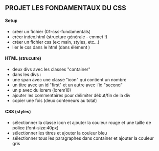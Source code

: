 ## PROJET LES FONDAMENTAUX DU CSS

#### Setup

- créer un fichier (01-css-fundamentals)
- créer index.html (structure générale - emmet !)
- créer un fichier css (ex: main, styles, etc...)
- lier le css dans le html (dans élément <head>)

#### HTML (strucutre)

- deux divs avec les classes "container"
- dans les divs :
- une span avec une classe "icon" qui contient un nombre
- un titre avec un id "first" et un autre avec l'id "second"
- un p avec du lorem (lorem10)
- ajouter les commentaires pour délimiter début/fin de la div
- copier une fois (deux conteneurs au total)

#### CSS (styles)

- sélectionner la classe icon et ajouter la couleur rouge et une taille de police (font-size:40px)
- sélectionner les titres et ajouter la couleur bleu
- sélectionner tous les paragraphes dans container et ajouter la couleur gris
